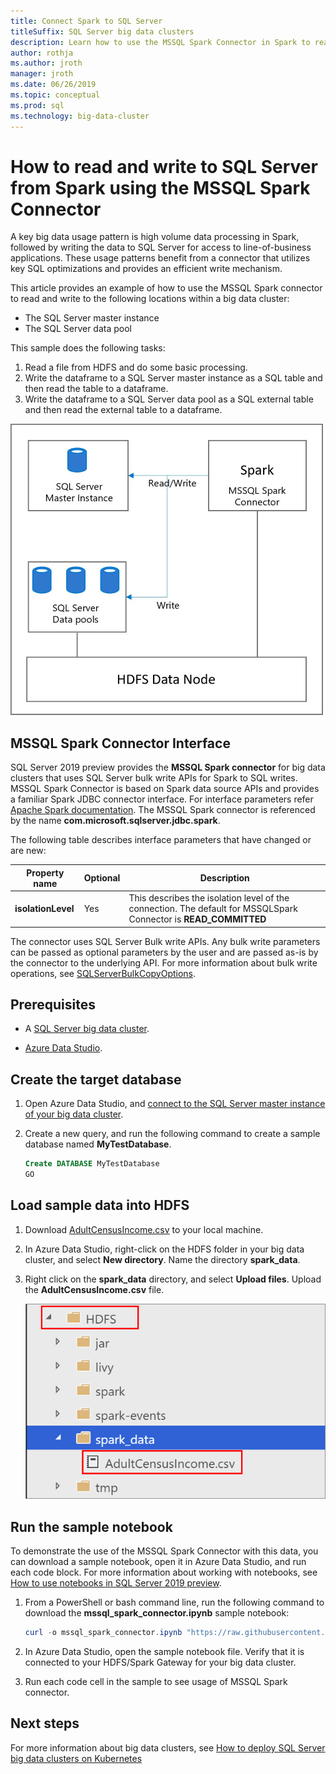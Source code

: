 ```yaml
---
title: Connect Spark to SQL Server
titleSuffix: SQL Server big data clusters
description: Learn how to use the MSSQL Spark Connector in Spark to read and write to SQL Server.
author: rothja
ms.author: jroth
manager: jroth
ms.date: 06/26/2019
ms.topic: conceptual
ms.prod: sql
ms.technology: big-data-cluster
---
```


# How to read and write to SQL Server from Spark using the MSSQL Spark Connector

A key big data usage pattern is high volume data processing in Spark, followed by writing the data to SQL Server for access to line-of-business applications. These usage patterns benefit from a connector that utilizes key SQL optimizations and provides an efficient write mechanism.

This article provides an example of how to use the MSSQL Spark connector to read and write to the following locations within a big data cluster:

- The SQL Server master instance
- The SQL Server data pool

This sample does the following tasks:

1. Read a file from HDFS and do some basic processing.
1. Write the dataframe to a SQL Server master instance as a SQL table and then read the table to a dataframe.
1. Write the dataframe to a SQL Server data pool as a SQL external table and then read the external table to a dataframe.

![MSSQL Spark connector diagram](./media/spark-mssql-connector/mssql-spark-connector-diagram.png)

## MSSQL Spark Connector Interface

SQL Server 2019 preview provides the **MSSQL Spark connector** for big data clusters that uses SQL Server bulk write APIs for Spark to SQL writes. MSSQL Spark Connector is based on Spark data source APIs and provides a familiar Spark JDBC connector interface. For interface parameters refer [Apache Spark documentation](http://spark.apache.org/docs/latest/sql-data-sources-jdbc.html). The MSSQL Spark connector is referenced by the name **com.microsoft.sqlserver.jdbc.spark**.

The following table describes interface parameters that have changed or are new:

| Property name | Optional | Description |
|---|---|---|
| **isolationLevel** | Yes | This describes the isolation level of the connection. The default for MSSQLSpark Connector is **READ_COMMITTED** |

The connector uses SQL Server Bulk write APIs. Any bulk write parameters can be passed as optional parameters by the user and are passed as-is by the connector to the underlying API. For more information about bulk write operations, see [SQLServerBulkCopyOptions]( ../connect/jdbc/using-bulk-copy-with-the-jdbc-driver.md#sqlserverbulkcopyoptions).

## Prerequisites

- A [SQL Server big data cluster](deploy-get-started.md).

- [Azure Data Studio](../azure-data-studio/download.md).

## Create the target database

1. Open Azure Data Studio, and [connect to the SQL Server master instance of your big data cluster](connect-to-big-data-cluster.md).

1. Create a new query, and run the following command to create a sample database named **MyTestDatabase**.

   ```sql
   Create DATABASE MyTestDatabase
   GO
   ```

## Load sample data into HDFS

1. Download [AdultCensusIncome.csv](https://amldockerdatasets.azureedge.net/AdultCensusIncome.csv) to your local machine.

1. In Azure Data Studio, right-click on the HDFS folder in your big data cluster, and select **New directory**. Name the directory **spark_data**.

1. Right click on the **spark_data** directory, and select **Upload files**. Upload the **AdultCensusIncome.csv** file.

   ![AdultCensusIncome CSV file](./media/spark-mssql-connector/spark_data.png)

## Run the sample notebook

To demonstrate the use of the MSSQL Spark Connector with this data, you can download a sample notebook, open it in Azure Data Studio, and run each code block. For more information about working with notebooks, see [How to use notebooks in SQL Server 2019 preview](notebooks-guidance.md).

1. From a PowerShell or bash command line, run the following command to download the **mssql_spark_connector.ipynb** sample notebook:

   ```PowerShell
   curl -o mssql_spark_connector.ipynb "https://raw.githubusercontent.com/Microsoft/sql-server-samples/master/samples/features/sql-big-data-cluster/spark/spark_to_sql/mssql_spark_connector.ipynb"
   ```

1. In Azure Data Studio, open the sample notebook file. Verify that it is connected to your HDFS/Spark Gateway for your big data cluster.

1. Run each code cell in the sample to see usage of MSSQL Spark connector.

## Next steps

For more information about big data clusters, see [How to deploy SQL Server big data clusters on Kubernetes](deployment-guidance.md)